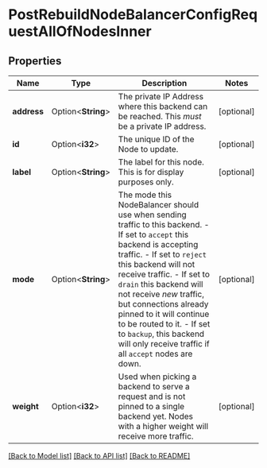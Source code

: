 # PostRebuildNodeBalancerConfigRequestAllOfNodesInner

## Properties

Name | Type | Description | Notes
------------ | ------------- | ------------- | -------------
**address** | Option<**String**> | The private IP Address where this backend can be reached. This _must_ be a private IP address. | [optional]
**id** | Option<**i32**> | The unique ID of the Node to update. | [optional]
**label** | Option<**String**> | The label for this node.  This is for display purposes only. | [optional]
**mode** | Option<**String**> | The mode this NodeBalancer should use when sending traffic to this backend.  - If set to `accept` this backend is accepting traffic. - If set to `reject` this backend will not receive traffic. - If set to `drain` this backend will not receive _new_ traffic, but connections already pinned to it will continue to be routed to it. - If set to `backup`, this backend will only receive traffic if all `accept` nodes are down. | [optional]
**weight** | Option<**i32**> | Used when picking a backend to serve a request and is not pinned to a single backend yet.  Nodes with a higher weight will receive more traffic. | [optional]

[[Back to Model list]](../README.md#documentation-for-models) [[Back to API list]](../README.md#documentation-for-api-endpoints) [[Back to README]](../README.md)


